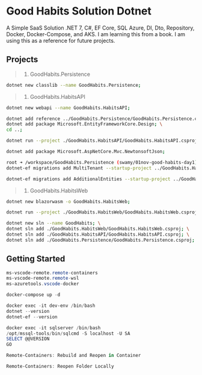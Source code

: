 # Good Habits Solution Dotnet

A Simple SaaS Solution .NET 7, C#, EF Core, SQL Azure, DI, Dto, Repository, Docker, Docker-Compose, and AKS. I am learning this from a book. I am using this as a reference for future projects.

## Projects

> 1. GoodHabits.Persistence

```bash
dotnet new classlib --name GoodHabits.Persistence;
```

> 1. GoodHabits.HabitsAPI

```bash
dotnet new webapi --name GoodHabits.HabitsAPI;

dotnet add reference ../GoodHabits.Persistence/GoodHabits.Persistence.csproj; \
dotnet add package Microsoft.EntityFrameworkCore.Design; \
cd ..;

dotnet run --project ./GoodHabits.HabitsAPI/GoodHabits.HabitsAPI.csproj

dotnet add package Microsoft.AspNetCore.Mvc.NewtonsoftJson;

root ➜ /workspace/GoodHabits.Persistence (swamy/01nov-good-habits-day1)>
dotnet-ef migrations add MultiTenant --startup-project ../GoodHabits.HabitsAPI/GoodHabits.HabitsAPI.csproj

dotnet-ef migrations add AdditionalEntities --startup-project ../GoodHabits.HabitService/GoodHabits.HabitService.csproj
```

> 1. GoodHabits.HabitsWeb

```bash
dotnet new blazorwasm -o GoodHabits.HabitsWeb;

dotnet run --project ./GoodHabits.HabitsWeb/GoodHabits.HabitsWeb.csproj
```

```bash
dotnet new sln --name GoodHabits; \
dotnet sln add ./GoodHabits.HabitsWeb/GoodHabits.HabitsWeb.csproj; \
dotnet sln add ./GoodHabits.HabitsAPI/GoodHabits.HabitsAPI.csproj; \
dotnet sln add ./GoodHabits.Persistence/GoodHabits.Persistence.csproj;
```

## Getting Started

```powershell
ms-vscode-remote.remote-containers
ms-vscode-remote.remote-wsl
ms-azuretools.vscode-docker

docker-compose up -d

docker exec -it dev-env /bin/bash
dotnet --version
dotnet-ef --version

docker exec -it sqlserver /bin/bash
/opt/mssql-tools/bin/sqlcmd -S localhost -U SA
SELECT @@VERSION
GO

Remote-Containers: Rebuild and Reopen in Container

Remote-Containers: Reopen Folder Locally
```
